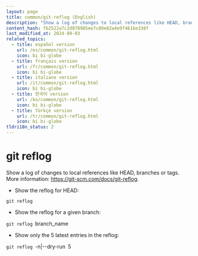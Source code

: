 ```yaml
---
layout: page
title: common/git-reflog (English)
description: "Show a log of changes to local references like HEAD, branches or tags."
content_hash: fb2522a7c2d878905ee7c80e82a4e9f461be338f
last_modified_at: 2024-09-03
related_topics:
  - title: español version
    url: /es/common/git-reflog.html
    icon: bi bi-globe
  - title: français version
    url: /fr/common/git-reflog.html
    icon: bi bi-globe
  - title: italiano version
    url: /it/common/git-reflog.html
    icon: bi bi-globe
  - title: 한국어 version
    url: /ko/common/git-reflog.html
    icon: bi bi-globe
  - title: Türkçe version
    url: /tr/common/git-reflog.html
    icon: bi bi-globe
tldri18n_status: 2
---
```

# git reflog

Show a log of changes to local references like HEAD, branches or tags.
More information: <https://git-scm.com/docs/git-reflog>.

- Show the reflog for HEAD:

`git reflog`

- Show the reflog for a given branch:

`git reflog `<span class="tldr-var badge badge-pill bg-dark-lm bg-white-dm text-white-lm text-dark-dm font-weight-bold">branch_name</span>

- Show only the 5 latest entries in the reflog:

`git reflog `<span class="tldr-var badge badge-pill bg-dark-lm bg-white-dm text-white-lm text-dark-dm font-weight-bold">-n|--dry-run</span>` `<span class="tldr-var badge badge-pill bg-dark-lm bg-white-dm text-white-lm text-dark-dm font-weight-bold">5</span>
